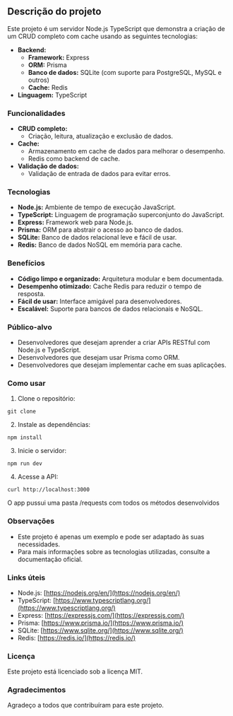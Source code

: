 ## Descrição do projeto

Este projeto é um servidor Node.js TypeScript que demonstra a criação de um CRUD completo com cache usando as seguintes tecnologias:

* **Backend:**
    * **Framework:** Express
    * **ORM:** Prisma
    * **Banco de dados:** SQLite (com suporte para PostgreSQL, MySQL e outros)
    * **Cache:** Redis
* **Linguagem:** TypeScript

### Funcionalidades

* **CRUD completo:**
    * Criação, leitura, atualização e exclusão de dados.
* **Cache:**
    * Armazenamento em cache de dados para melhorar o desempenho.
    * Redis como backend de cache.
* **Validação de dados:**
    * Validação de entrada de dados para evitar erros.

### Tecnologias

* **Node.js:** Ambiente de tempo de execução JavaScript.
* **TypeScript:** Linguagem de programação superconjunto do JavaScript.
* **Express:** Framework web para Node.js.
* **Prisma:** ORM para abstrair o acesso ao banco de dados.
* **SQLite:** Banco de dados relacional leve e fácil de usar.
* **Redis:** Banco de dados NoSQL em memória para cache.

### Benefícios

* **Código limpo e organizado:** Arquitetura modular e bem documentada.
* **Desempenho otimizado:** Cache Redis para reduzir o tempo de resposta.
* **Fácil de usar:** Interface amigável para desenvolvedores.
* **Escalável:** Suporte para bancos de dados relacionais e NoSQL.

### Público-alvo

* Desenvolvedores que desejam aprender a criar APIs RESTful com Node.js e TypeScript.
* Desenvolvedores que desejam usar Prisma como ORM.
* Desenvolvedores que desejam implementar cache em suas aplicações.

### Como usar

1. Clone o repositório:

```
git clone 
```

2. Instale as dependências:

```
npm install
```

3. Inicie o servidor:

```
npm run dev
```

4. Acesse a API:

```
curl http://localhost:3000
```
O app pussui uma pasta /requests com todos os métodos desenvolvidos

### Observações

* Este projeto é apenas um exemplo e pode ser adaptado às suas necessidades.
* Para mais informações sobre as tecnologias utilizadas, consulte a documentação oficial.

### Links úteis

* Node.js: [https://nodejs.org/en/](https://nodejs.org/en/)
* TypeScript: [https://www.typescriptlang.org/](https://www.typescriptlang.org/)
* Express: [https://expressjs.com/](https://expressjs.com/)
* Prisma: [https://www.prisma.io/](https://www.prisma.io/)
* SQLite: [https://www.sqlite.org/](https://www.sqlite.org/)
* Redis: [https://redis.io/](https://redis.io/)

### Licença

Este projeto está licenciado sob a licença MIT.

### Agradecimentos

Agradeço a todos que contribuíram para este projeto.

